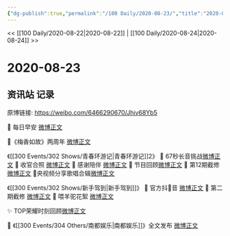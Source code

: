 ```yaml
---
{"dg-publish":true,"permalink":"/100 Daily/2020-08-23/","title":"2020-08-23","created":"2023-04-07T12:24:39.170+08:00","updated":"2023-04-07T12:25:23.916+08:00"}
---
```



<< [[100 Daily/2020-08-22\|2020-08-22]] | [[100 Daily/2020-08-24\|2020-08-24]] >>

# 2020-08-23

## 资讯站 记录

原博链接: https://weibo.com/6466290670/Jhiv68Yb5

🌈 每日早安 [微博正文](https://m.weibo.cn/6466290670/4541002246785084)

🎊《梅香如故》两周年 [微博正文](https://m.weibo.cn/6466290670/4541100868506143)

《[[300 Events/302 Shows/青春环游记\|青春环游记]]2》
🌵 67秒长音挑战[微博正文](https://m.weibo.cn/6466290670/4541032178649740)
🌵 收官合照 [微博正文](https://m.weibo.cn/6466290670/4541062205407429)
🌵 感谢陪伴 [微博正文](https://m.weibo.cn/6466290670/4541087266120029)
🌵 节目回顾[微博正文](https://m.weibo.cn/6466290670/4541121026336872)
🌵 第12期截修 [微博正文](https://m.weibo.cn/6466290670/4541148008025726)
🌵央视频分享歌唱合辑[微博正文](https://m.weibo.cn/6466290670/4541032819064838)

《[[300 Events/302 Shows/新手驾到\|新手驾到]]》
🏁 官方抖🎼音 [微博正文](https://m.weibo.cn/6466290670/4541151208807851)
🏁 第二期截修 [微博正文](https://m.weibo.cn/6466290670/4541161848710963)
🏁 喂羊驼花絮 [微博正文](https://m.weibo.cn/6466290670/4541178474667432)

✨ TOP荣耀时刻回顾[微博正文](https://m.weibo.cn/6466290670/4541052997866329)

🐳 《[[300 Events/304 Others/南都娱乐\|南都娱乐]]》全文发布 [微博正文](https://m.weibo.cn/6466290670/4541237710827635)
